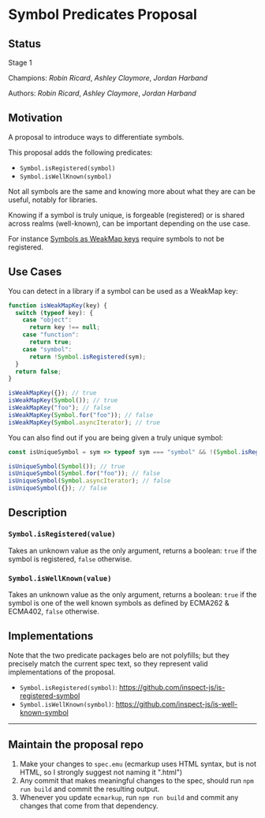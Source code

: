 # Symbol Predicates Proposal

## Status

Stage 1

Champions: _Robin Ricard_, _Ashley Claymore_, _Jordan Harband_

Authors: _Robin Ricard_, _Ashley Claymore_, _Jordan Harband_

## Motivation

A proposal to introduce ways to differentiate symbols.

This proposal adds the following predicates:

- `Symbol.isRegistered(symbol)`
- `Symbol.isWellKnown(symbol)`

Not all symbols are the same and knowing more about what they are can be useful, notably for libraries.

Knowing if a symbol is truly unique, is forgeable (registered) or is shared across realms (well-known), can be important depending on the use case.

For instance [Symbols as WeakMap keys] require symbols to not be registered.

[Symbols as WeakMap keys]: https://github.com/tc39/proposal-symbols-as-weakmap-keys

## Use Cases

You can detect in a library if a symbol can be used as a WeakMap key:

```js
function isWeakMapKey(key) {
  switch (typeof key): {
    case "object":
      return key !== null;
    case "function":
      return true;
    case "symbol":
      return !Symbol.isRegistered(sym);
  }
  return false;
}

isWeakMapKey({}); // true
isWeakMapKey(Symbol()); // true
isWeakMapKey("foo"); // false
isWeakMapKey(Symbol.for("foo")); // false
isWeakMapKey(Symbol.asyncIterator); // true
```

You can also find out if you are being given a truly unique symbol:

```js
const isUniqueSymbol = sym => typeof sym === "symbol" && !(Symbol.isRegistered(sym) || Symbol.isWellKnown(sym));

isUniqueSymbol(Symbol()); // true
isUniqueSymbol(Symbol.for("foo")); // false
isUniqueSymbol(Symbol.asyncIterator); // false
isUniqueSymbol({}); // false
```

## Description

### `Symbol.isRegistered(value)`

Takes an unknown value as the only argument, returns a boolean: `true` if the symbol is registered, `false` otherwise.

### `Symbol.isWellKnown(value)`

Takes an unknown value as the only argument, returns a boolean: `true` if the symbol is one of the well known symbols as defined by ECMA262 & ECMA402, `false` otherwise.

## Implementations

Note that the two predicate packages belo are not polyfills; but they precisely match the current spec text, so they represent valid implementations of the proposal.

- `Symbol.isRegistered(symbol)`: https://github.com/inspect-js/is-registered-symbol
- `Symbol.isWellKnown(symbol)`: https://github.com/inspect-js/is-well-known-symbol

---

## Maintain the proposal repo

  1. Make your changes to `spec.emu` (ecmarkup uses HTML syntax, but is not HTML, so I strongly suggest not naming it ".html")
  1. Any commit that makes meaningful changes to the spec, should run `npm run build` and commit the resulting output.
  1. Whenever you update `ecmarkup`, run `npm run build` and commit any changes that come from that dependency.

  [explainer]: https://github.com/tc39/how-we-work/blob/HEAD/explainer.md
